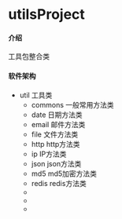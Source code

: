 # utilsProject

#### 介绍 
工具包整合类

#### 软件架构
* util 工具类
  * commons 一般常用方法类
  * date 日期方法类
  * email 邮件方法类
  * file 文件方法类
  * http http方法类
  * ip IP方法类
  * json json方法类
  * md5 md5加密方法类
  * redis redis方法类
  * 
  * 
  * 